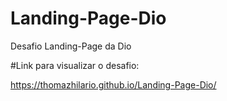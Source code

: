 # Landing-Page-Dio
 Desafio Landing-Page da Dio

 #Link para visualizar o desafio: 

 https://thomazhilario.github.io/Landing-Page-Dio/
